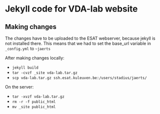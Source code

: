 # Jekyll code for VDA-lab website

## Making changes

The changes have to be uploaded to the ESAT webserver, because jekyll is not installed there. This means that we had to set the base_url variable in `_config.yml` to `~jaerts`

After making changes locally:
* `jekyll build`
* `tar -cvzf _site vda-lab.tar.gz`
* `scp vda-lab.tar.gz ssh.esat.kuleuven.be:/users/stadius/jaerts/`

On the server:
* `tar -xvzf vda-lab.tar.gz`
* `rm -r -f public_html`
* `mv _site public_html`
